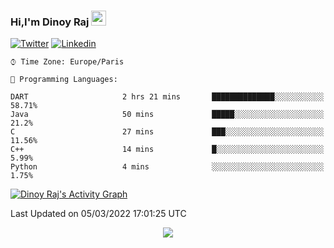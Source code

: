### Hi,I'm Dinoy Raj    <img src="https://raw.githubusercontent.com/MartinHeinz/MartinHeinz/master/wave.gif" width="24px">


[![Twitter](https://img.shields.io/badge/-Twitter-222222?style=flat-square&logo=twitter&logoColor=white&link=https://twitter.com/dinoy_raj)](https://twitter.com/dinoy_raj)
[![Linkedin](https://img.shields.io/badge/-LinkedIn-222222?style=flat-square&logo=Linkedin&logoColor=white&link=https://www.linkedin.com/in/dinoy-raj-k/)](https://www.linkedin.com/in/dinoy-raj-k/)


```text
⌚︎ Time Zone: Europe/Paris

💬 Programming Languages: 

DART                     2 hrs 21 mins       ██████████████░░░░░░░░░░░   58.71% 
Java                     50 mins             █████░░░░░░░░░░░░░░░░░░░░   21.2% 
C                        27 mins             ███░░░░░░░░░░░░░░░░░░░░░░   11.56% 
C++                      14 mins             █░░░░░░░░░░░░░░░░░░░░░░░░   5.99% 
Python                   4 mins              ░░░░░░░░░░░░░░░░░░░░░░░░░   1.75%

```


<!-- https://github.com/ashutosh00710/github-readme-activity-graph -->
<a href="https://github.com/ashutosh00710/github-readme-activity-graph"><img alt="Dinoy Raj's Activity Graph" src="https://denvercoder1-activity-graph.herokuapp.com/graph/?username=Dinoy-Raj&bg_color=22272E&color=F8D866&line=F85D7F&point=FFFFFF&hide_border=true" /></a>




 Last Updated on   05/03/2022 17:01:25 UTC
<!--END_SECTION:waka-->

<p align="center">
  <img src="https://capsule-render.vercel.app/api?type=waving&color=gradient&height=60&section=footer"/>
</p>




